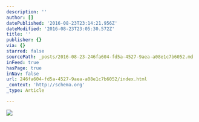 ```yaml
---
description: ''
author: []
datePublished: '2016-08-23T23:14:21.956Z'
dateModified: '2016-08-23T23:05:30.572Z'
title: ''
publisher: {}
via: {}
starred: false
sourcePath: _posts/2016-08-23-246fa604-fd5a-4527-9aea-a08e1c7b6052.md
inFeed: true
hasPage: true
inNav: false
url: 246fa604-fd5a-4527-9aea-a08e1c7b6052/index.html
_context: 'http://schema.org'
_type: Article

---
```

![](https://the-grid-user-content.s3-us-west-2.amazonaws.com/0a2f2a47-6133-49d9-8bbd-320d638d29ad.jpg)